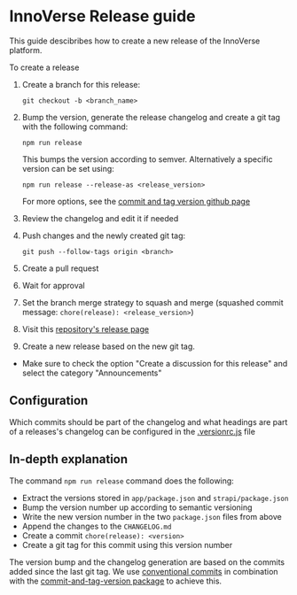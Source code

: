 # InnoVerse Release guide

This guide descibribes how to create a new release of the InnoVerse platform.

To create a release

1. Create a branch for this release:

   `git checkout -b <branch_name>`

2. Bump the version, generate the release changelog and create a git tag with the following command:

   `npm run release`

   This bumps the version according to semver. Alternatively a specific version can be set using:

   `npm run release --release-as <release_version>`

   For more options, see the [commit and tag version github page](https://github.com/absolute-version/commit-and-tag-version/tree/master?tab=readme-ov-file#cli-usage)

3. Review the changelog and edit it if needed
4. Push changes and the newly created git tag:

   `git push --follow-tags origin <branch>`

5. Create a pull request
6. Wait for approval
7. Set the branch merge strategy to squash and merge (squashed commit message: `chore(release): <release_version>`)
8. Visit this [repository's release page](https://github.com/openkfw/innoverse/releases)
9. Create a new release based on the new git tag.

- Make sure to check the option "Create a discussion for this release" and select the category "Announcements"

## Configuration

Which commits should be part of the changelog and what headings are part of a releases's changelog can be configured in the [.versionrc.js](/.versionrc.js) file

## In-depth explanation

The command `npm run release` command does the following:

- Extract the versions stored in `app/package.json` and `strapi/package.json`
- Bump the version number up according to semantic versioning
- Write the new version number in the two `package.json` files from above
- Append the changes to the `CHANGELOG.md`
- Create a commit `chore(release): <version>`
- Create a git tag for this commit using this version number

The version bump and the changelog generation are based on the commits added since the last git tag. We use [conventional commits](https://www.conventionalcommits.org/) in combination with the [commit-and-tag-version package](https://github.com/absolute-version/commit-and-tag-version) to achieve this.
